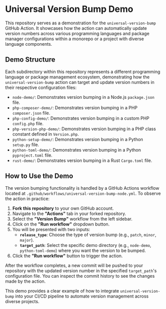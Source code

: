 # Universal Version Bump Demo

This repository serves as a demonstration for the `universal-version-bump` GitHub Action. It showcases how the action can automatically update version numbers across various programming languages and package manager configurations within a monorepo or a project with diverse language components.

## Demo Structure

Each subdirectory within this repository represents a different programming language or package management ecosystem, demonstrating how the `universal-version-bump` action can target and update version numbers in their respective configuration files:

*   `node-demo/`: Demonstrates version bumping in a Node.js `package.json` file.
*   `php-composer-demo/`: Demonstrates version bumping in a PHP `composer.json` file.
*   `php-config-demo/`: Demonstrates version bumping in a custom PHP `config.php` file.
*   `php-version-php-demo/`: Demonstrates version bumping in a PHP class constant defined in `Version.php`.
*   `python-setup-demo/`: Demonstrates version bumping in a Python `setup.py` file.
*   `python-toml-demo/`: Demonstrates version bumping in a Python `pyproject.toml` file.
*   `rust-demo/`: Demonstrates version bumping in a Rust `Cargo.toml` file.

## How to Use the Demo

The version bumping functionality is handled by a GitHub Actions workflow located at `.github/workflows/universal-version-bump-node.yml`. To observe the action in practice:

1.  **Fork this repository** to your own GitHub account.
2.  Navigate to the **"Actions"** tab in your forked repository.
3.  Select the **"Version Bump"** workflow from the left sidebar.
4.  Click on the **"Run workflow"** dropdown button.
5.  You will be presented with two inputs:
    *   **`release_type`**: Choose the type of version bump (e.g., `patch`, `minor`, `major`).
    *   **`target_path`**: Select the specific demo directory (e.g., `node-demo`, `python-toml-demo`) where you want the version to be bumped.
6.  Click the **"Run workflow"** button to trigger the action.

After the workflow completes, a new commit will be pushed to your repository with the updated version number in the specified `target_path`'s configuration file. You can inspect the commit history to see the changes made by the action.

This demo provides a clear example of how to integrate `universal-version-bump` into your CI/CD pipeline to automate version management across diverse projects.
